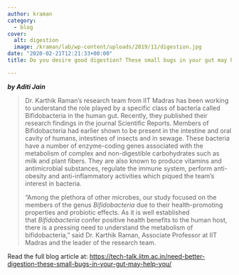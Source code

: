 ```yaml
---
author: kraman
category:
  - blog
cover:
  alt: digestion
  image: /kraman/lab/wp-content/uploads/2019/11/digestion.jpg
date: "2020-02-21T12:21:33+00:00"
title: Do you desire good digestion? These small bugs in your gut may help!

---
```

**_by Aditi Jain_**

> Dr. Karthik Raman’s research team from IIT Madras has been working to understand the role played by a specific class of bacteria called Bifidobacteria in the human gut. Recently, they published their research findings in the journal Scientific Reports. Members of Bifidobacteria had earlier shown to be present in the intestine and oral cavity of humans, intestines of insects and in sewage. These bacteria have a number of enzyme-coding genes associated with the metabolism of complex and non-digestible carbohydrates such as milk and plant fibers. They are also known to produce vitamins and antimicrobial substances, regulate the immune system, perform anti-obesity and anti-inflammatory activities which piqued the team’s interest in bacteria.
>
> “Among the plethora of other microbes, our study focused on the members of the genus _Bifidobacteria_ due to their health-promoting properties and probiotic effects. As it is well established that _Bifidobacteria_ confer positive health benefits to the human host, there is a pressing need to understand the metabolism of bifidobacteria,” said Dr. Karthik Raman, Associate Professor at IIT Madras and the leader of the research team.

Read the full blog article at: https://tech-talk.iitm.ac.in/need-better-digestion-these-small-bugs-in-your-gut-may-help-you/
